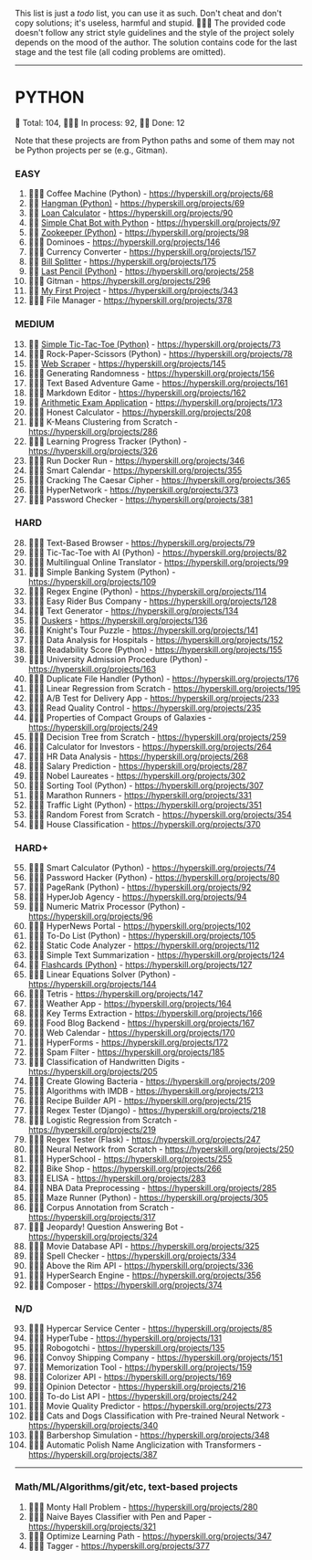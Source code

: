 This list is just a _todo_ list, you can use it as such.
Don't cheat and don't copy solutions; it's useless, harmful and stupid. 🤦🏼‍♂️
The provided code doesn't follow any strict style guidelines and the style of the project solely depends on the mood of the author.
The solution contains code for the last stage and the test file (all coding problems are omitted).


---
# PYTHON
🐍 Total: 104, 👷🏼‍♂️ In process: 92, 🐱‍👤 Done: 12

Note that these projects are from Python paths and some of them may not be Python projects per se (e.g., Gitman).

### EASY
1) 👷🏼‍♂️ Coffee Machine (Python) - https://hyperskill.org/projects/68
2) 🐱‍👤 [Hangman (Python)](https://github.com/guykogan1995/Hyperskill-Python/tree/main/Python/Hangman) - https://hyperskill.org/projects/69
3) 🐱‍👤 [Loan Calculator](https://github.com/guykogan1995/Hyperskill-Python/tree/main/Python/Loan%20Calculator) - https://hyperskill.org/projects/90
4) 🐱‍👤 [Simple Chat Bot with Python](https://github.com/guykogan1995/Hyperskill-Python/tree/main/Python/Simple-Chat-Bot) - https://hyperskill.org/projects/97
5) 🐱‍👤 [Zookeeper (Python)](https://github.com/guykogan1995/Hyperskill-Python/tree/main/Python/Zookeeper) - https://hyperskill.org/projects/98
6) 👷🏼‍♂️ Dominoes - https://hyperskill.org/projects/146
7) 👷🏼‍♂️ Currency Converter - https://hyperskill.org/projects/157
8) 🐱‍👤 [Bill Splitter](https://github.com/guykogan1995/Hyperskill-Python/tree/main/Python/Bill-Splitter) - https://hyperskill.org/projects/175
9) 🐱‍👤 [Last Pencil (Python)](https://github.com/guykogan1995/Hyperskill-Python/tree/main/Python/Last-Pencil) - https://hyperskill.org/projects/258
10) 👷🏼‍♂️ Gitman - https://hyperskill.org/projects/296
11) 🐱‍👤 [My First Project](https://github.com/guykogan1995/Hyperskill-Python/tree/main/Python/My-First-Project-with-Python) - https://hyperskill.org/projects/343
12) 👷🏼‍♂️ File Manager - https://hyperskill.org/projects/378

### MEDIUM
13) 🐱‍👤 [Simple Tic-Tac-Toe (Python)](https://github.com/guykogan1995/Hyperskill-Python/tree/main/Python/Simple-Tic-Tac-Toe) - https://hyperskill.org/projects/73
14) 👷🏼‍♂️ Rock-Paper-Scissors (Python) - https://hyperskill.org/projects/78
15) 🐱‍👤 [Web Scraper](https://github.com/guykogan1995/Hyperskill-Python/tree/main/Python/Web-Scraper) - https://hyperskill.org/projects/145
16) 👷🏼‍♂️ Generating Randomness - https://hyperskill.org/projects/156
17) 👷🏼‍♂️ Text Based Adventure Game - https://hyperskill.org/projects/161
18) 👷🏼‍♂️ Markdown Editor - https://hyperskill.org/projects/162
19) 🐱‍👤 [Arithmetic Exam Application](https://github.com/guykogan1995/Hyperskill-Python/tree/main/Python/Arithmetic-Exam-Application) - https://hyperskill.org/projects/173
20) 👷🏼‍♂️ Honest Calculator - https://hyperskill.org/projects/208
21) 👷🏼‍♂️ K-Means Clustering from Scratch - https://hyperskill.org/projects/286
22) 👷🏼‍♂️ Learning Progress Tracker (Python) - https://hyperskill.org/projects/326
23) 👷🏼‍♂️ Run Docker Run - https://hyperskill.org/projects/346
24) 👷🏼‍♂️ Smart Calendar - https://hyperskill.org/projects/355
25) 👷🏼‍♂️ Cracking The Caesar Cipher - https://hyperskill.org/projects/365
26) 👷🏼‍♂️ HyperNetwork - https://hyperskill.org/projects/373
27) 👷🏼‍♂️ Password Checker - https://hyperskill.org/projects/381

### HARD
28) 👷🏼‍♂️ Text-Based Browser - https://hyperskill.org/projects/79
29) 👷🏼‍♂️ Tic-Tac-Toe with AI (Python) - https://hyperskill.org/projects/82
30) 👷🏼‍♂️ Multilingual Online Translator - https://hyperskill.org/projects/99
31) 👷🏼‍♂️ Simple Banking System (Python) - https://hyperskill.org/projects/109
32) 👷🏼‍♂️ Regex Engine (Python) - https://hyperskill.org/projects/114
33) 👷🏼‍♂️ Easy Rider Bus Company - https://hyperskill.org/projects/128
34) 👷🏼‍♂️ Text Generator - https://hyperskill.org/projects/134
35) 🐱‍👤 [Duskers](https://github.com/guykogan1995/Hyperskill-Python/tree/main/Python/Duskers) - https://hyperskill.org/projects/136
36) 👷🏼‍♂️ Knight's Tour Puzzle - https://hyperskill.org/projects/141
37) 👷🏼‍♂️ Data Analysis for Hospitals - https://hyperskill.org/projects/152
38) 👷🏼‍♂️ Readability Score (Python) - https://hyperskill.org/projects/155
39) 👷🏼‍♂️ University Admission Procedure (Python) - https://hyperskill.org/projects/163
40) 👷🏼‍♂️ Duplicate File Handler (Python) - https://hyperskill.org/projects/176
41) 👷🏼‍♂️ Linear Regression from Scratch - https://hyperskill.org/projects/195
42) 👷🏼‍♂️ A/B Test for Delivery App - https://hyperskill.org/projects/233
43) 👷🏼‍♂️ Read Quality Control - https://hyperskill.org/projects/235
44) 👷🏼‍♂️ Properties of Compact Groups of Galaxies - https://hyperskill.org/projects/249
45) 👷🏼‍♂️ Decision Tree from Scratch - https://hyperskill.org/projects/259
46) 👷🏼‍♂️ Calculator for Investors - https://hyperskill.org/projects/264
47) 👷🏼‍♂️ HR Data Analysis - https://hyperskill.org/projects/268
48) 👷🏼‍♂️ Salary Prediction - https://hyperskill.org/projects/287
49) 👷🏼‍♂️ Nobel Laureates - https://hyperskill.org/projects/302
50) 👷🏼‍♂️ Sorting Tool (Python) - https://hyperskill.org/projects/307
51) 👷🏼‍♂️ Marathon Runners - https://hyperskill.org/projects/331
52) 👷🏼‍♂️ Traffic Light (Python) - https://hyperskill.org/projects/351
53) 👷🏼‍♂️ Random Forest from Scratch - https://hyperskill.org/projects/354
54) 👷🏼‍♂️ House Classification - https://hyperskill.org/projects/370

### HARD+
55) 👷🏼‍♂️ Smart Calculator (Python) - https://hyperskill.org/projects/74
56) 👷🏼‍♂️ Password Hacker (Python) - https://hyperskill.org/projects/80
57) 👷🏼‍♂️ PageRank (Python) - https://hyperskill.org/projects/92
58) 👷🏼‍♂️ HyperJob Agency - https://hyperskill.org/projects/94
59) 👷🏼‍♂️ Numeric Matrix Processor (Python) - https://hyperskill.org/projects/96
60) 👷🏼‍♂️ HyperNews Portal - https://hyperskill.org/projects/102
61) 👷🏼‍♂️ To-Do List (Python) - https://hyperskill.org/projects/105
62) 👷🏼‍♂️ Static Code Analyzer - https://hyperskill.org/projects/112
63) 👷🏼‍♂️ Simple Text Summarization - https://hyperskill.org/projects/124
64) 🐱‍👤 [Flashcards (Python)](https://github.com/guykogan1995/Hyperskill-Python/tree/main/Python/Flashcards) - https://hyperskill.org/projects/127
65) 👷🏼‍♂️ Linear Equations Solver (Python) - https://hyperskill.org/projects/144
66) 👷🏼‍♂️ Tetris - https://hyperskill.org/projects/147
67) 👷🏼‍♂️ Weather App - https://hyperskill.org/projects/164
68) 👷🏼‍♂️ Key Terms Extraction - https://hyperskill.org/projects/166
69) 👷🏼‍♂️ Food Blog Backend - https://hyperskill.org/projects/167
70) 👷🏼‍♂️ Web Calendar - https://hyperskill.org/projects/170
71) 👷🏼‍♂️ HyperForms - https://hyperskill.org/projects/172
72) 👷🏼‍♂️ Spam Filter - https://hyperskill.org/projects/185
73) 👷🏼‍♂️ Classification of Handwritten Digits - https://hyperskill.org/projects/205
74) 👷🏼‍♂️ Create Glowing Bacteria - https://hyperskill.org/projects/209
75) 👷🏼‍♂️ Algorithms with IMDB - https://hyperskill.org/projects/213
76) 👷🏼‍♂️ Recipe Builder API - https://hyperskill.org/projects/215
77) 👷🏼‍♂️ Regex Tester (Django) - https://hyperskill.org/projects/218
78) 👷🏼‍♂️ Logistic Regression from Scratch - https://hyperskill.org/projects/219
79) 👷🏼‍♂️ Regex Tester (Flask) - https://hyperskill.org/projects/247
80) 👷🏼‍♂️ Neural Network from Scratch - https://hyperskill.org/projects/250
81) 👷🏼‍♂️ HyperSchool - https://hyperskill.org/projects/255
82) 👷🏼‍♂️ Bike Shop - https://hyperskill.org/projects/266
83) 👷🏼‍♂️ ELISA - https://hyperskill.org/projects/283
84) 👷🏼‍♂️ NBA Data Preprocessing - https://hyperskill.org/projects/285
85) 👷🏼‍♂️ Maze Runner (Python) - https://hyperskill.org/projects/305
86) 👷🏼‍♂️ Corpus Annotation from Scratch - https://hyperskill.org/projects/317
87) 👷🏼‍♂️ Jeopardy! Question Answering Bot - https://hyperskill.org/projects/324
88) 👷🏼‍♂️ Movie Database API - https://hyperskill.org/projects/325
89) 👷🏼‍♂️ Spell Checker - https://hyperskill.org/projects/334
90) 👷🏼‍♂️ Above the Rim API - https://hyperskill.org/projects/336
91) 👷🏼‍♂️ HyperSearch Engine - https://hyperskill.org/projects/356
92) 👷🏼‍♂️ Composer - https://hyperskill.org/projects/374

### N/D
93) 👷🏼‍♂️ Hypercar Service Center - https://hyperskill.org/projects/85
94) 👷🏼‍♂️ HyperTube - https://hyperskill.org/projects/131
95) 👷🏼‍♂️ Robogotchi - https://hyperskill.org/projects/135
96) 👷🏼‍♂️ Convoy Shipping Company - https://hyperskill.org/projects/151
97) 👷🏼‍♂️ Memorization Tool - https://hyperskill.org/projects/159
98) 👷🏼‍♂️ Colorizer API - https://hyperskill.org/projects/169
99) 👷🏼‍♂️ Opinion Detector - https://hyperskill.org/projects/216
100) 👷🏼‍♂️ To-do List API - https://hyperskill.org/projects/242
101) 👷🏼‍♂️ Movie Quality Predictor - https://hyperskill.org/projects/273
102) 👷🏼‍♂️ Cats and Dogs Classification with Pre-trained Neural Network - https://hyperskill.org/projects/340
103) 👷🏼‍♂️ Barbershop Simulation - https://hyperskill.org/projects/348
104) 👷🏼‍♂️ Automatic Polish Name Anglicization with Transformers - https://hyperskill.org/projects/387

---
### Math/ML/Algorithms/git/etc, text-based projects
1) 👷🏼‍♂️ Monty Hall Problem - https://hyperskill.org/projects/280
2) 👷🏼‍♂️ Naive Bayes Classifier with Pen and Paper - https://hyperskill.org/projects/321
3) 👷🏼‍♂️ Optimize Learning Path - https://hyperskill.org/projects/347
4) 👷🏼‍♂️ Tagger - https://hyperskill.org/projects/377